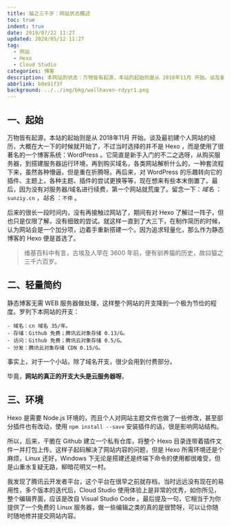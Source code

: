 ```yaml
---
title: 猫之三千岁：网站状态概述
toc: true
indent: true
date: 2019/07/22 11:27
updated: 2020/05/12 11:27
tag:
  - 网站
  - Hexo
  - Cloud Studio
categories: 博客
description: 本网站的状态：万物皆有起源，本站的起始则是从 2018年11月 开始。谈及最初建个人网站的经历，大概在大一下的时候就开始了，不过当时选择的并不是 Hexo ，而是使用了很著名的一个博客系统：WordPress ...
abbrlink: b0e91f3f
background: ../../img/bkg/wallhaven-rdyyr1.png
---
```


## 一、起始

万物皆有起源，本站的起始则是从 2018年11月 开始。谈及最初建个人网站的经历，大概在大一下的时候就开始了，不过当时选择的并不是 Hexo ，而是使用了很著名的一个博客系统：WordPress 。它简直是新手入门的不二之选呀，从购买服务器，到搭建服务器运行环境，再到购买域名，各类网站解析什么的，一种套流程下来，虽然各种懵逼，但是重在折腾呀。再后来，对 WordPress 的乐趣转向它的插件、主题上，各种主题、插件的尝试更换等等，现在想来有些本末倒置了。最后，因为没有对服务器/域名进行续费，第一个网站就荒废了。留念一下：*域名* ：`sunziy.cn` ，*站名* ：`不停` 。

后来的很长一段时间内，没有再接触过网站了，期间有对 Hexo 了解过一阵子，但也只是仅限了解，没有细致的尝试。就这样一直到了大三下，在制作简历的时候，认为网站会是一个加分项，边着手重新搭建一个。因为追求轻量化，那么作为静态博客的 Hexo 便是首选了。

> 维基百科中有言，古埃及人早在 3600 年前，便有驯养猫的历史，故曰猫之三千六百岁。

## 二、轻量简约

静态博客无需 WEB 服务器做处理，这样整个网站的开支降到一个极为节俭的程度。罗列下本网站的开支：

    - 域名：cn 域名 35/年。
    - 存储：Github 免费；腾讯云对象存储 0.13/G。
    - 访问：Github 免费；腾讯云对象存储 0.5/G。
    - 分发：腾讯云对象存储 CDN 0.15/G。

事实上，对于一个小站，除了域名开支，很少会用到付费部分。

毕竟，**网站的真正的开支大头是云服务器呀**。

## 三、环境

Hexo 是需要 Node.js 环境的，而且个人对网站主题文件也做了一些修改，甚至部分插件也有改动，使用 `npm install --save` 安装插件的话，很是影响网站结构。

所以，后来，干脆在 Github 建立一个私有仓库，将整个 Hexo 目录连带着插件文件一并打包上传。这样子起码解决了网站内容的问题，但是 Hexo 所需环境还是个麻烦，Linux 还好，Windows 下无论是搭建还是终端下命令的使用都很难受，但是山重水复疑无路，柳暗花明又一村。

我发现了腾讯云开发者平台，这个平台在很早之前就存档，当时远远没有现在的易用性，多个版本的迭代后，Cloud Studio 使用体验上是非常的优秀，如你所见，整个编辑界面，应该是改自 Visual Studio Code 。最后提及一句，它相当于为你提供了一个免费的 Linux 服务器，做一些编辑之类的真的是很赞呀，可以让你随时随地修并提交网站内容。
